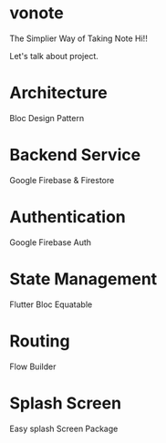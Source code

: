 # vonote
 The Simplier Way of Taking Note
Hi!!

Let's talk about project.

# Architecture
Bloc Design Pattern

# Backend Service
Google Firebase & Firestore

# Authentication
Google Firebase Auth

# State Management
Flutter Bloc
Equatable

# Routing
Flow Builder

# Splash Screen
Easy splash Screen Package


